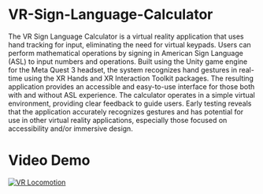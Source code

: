 # VR-Sign-Language-Calculator
The VR Sign Language Calculator is a virtual reality application
that uses hand tracking for input, eliminating the need for virtual
keypads. Users can perform mathematical operations by signing in
American Sign Language (ASL) to input numbers and operations.
Built using the Unity game engine for the Meta Quest 3 headset, the
system recognizes hand gestures in real-time using the XR Hands
and XR Interaction Toolkit packages. The resulting application provides
an accessible and easy-to-use interface for those both with and
without ASL experience. The calculator operates in a simple virtual
environment, providing clear feedback to guide users. Early testing
reveals that the application accurately recognizes gestures and has
potential for use in other virtual reality applications, especially
those focused on accessibility and/or immersive design.

# Video Demo
[![VR Locomotion](https://img.youtube.com/vi/wTGRC_c2WRg/0.jpg)](https://www.youtube.com/watch?v=wTGRC_c2WRg)
